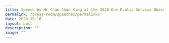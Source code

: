 ```yaml
---
title: Speech by Mr Chan Chun Sing at the 2020 One Public Service Observance Ceremony
permalink: /press-room/speeches/permalink/
date: 2020-10-16
layout: post
description: ""
image: ""
---
```


